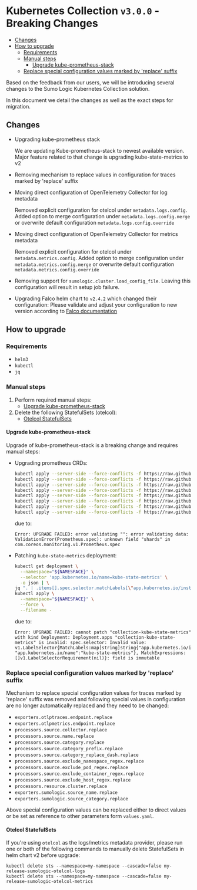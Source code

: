 # Kubernetes Collection `v3.0.0` - Breaking Changes

- [Changes](#changes)
- [How to upgrade](#how-to-upgrade)
  - [Requirements](#requirements)
  - [Manual steps](#manual-steps)
    - [Upgrade kube-prometheus-stack](#upgrade-kube-prometheus-stack)
  - [Replace special configuration values marked by 'replace' suffix](#replace-special-configuration-values-marked-by-replace-suffix)

Based on the feedback from our users, we will be introducing several changes
to the Sumo Logic Kubernetes Collection solution.

In this document we detail the changes as well as the exact steps for migration.

## Changes

- Upgrading kube-prometheus stack

  We are updating Kube-prometheus-stack to newest available version.
  Major feature related to that change is upgrading kube-state-metrics to v2

- Removing mechanism to replace values in configuration for traces marked by 'replace' suffix
- Moving direct configuration of OpenTelemetry Collector for log metadata

  Removed explicit configuration for otelcol under `metadata.logs.config`.
  Added option to merge configuration under `metadata.logs.config.merge`
  or overwrite default configuration `metadata.logs.config.override`
- Moving direct configuration of OpenTelemetry Collector for metrics metadata

  Removed explicit configuration for otelcol under `metadata.metrics.config`.
  Added option to merge configuration under `metadata.metrics.config.merge`
  or overwrite default configuration `metadata.metrics.config.override`
- Removing support for `sumologic.cluster.load_config_file`.
  Leaving this configuration will result in setup job failure.
- Upgrading Falco helm chart to `v2.4.2` which changed their configuration:
  Please validate and adjust your configuration to new version according to [Falco documentation]

## How to upgrade

### Requirements

- `helm3`
- `kubectl`
- `jq`

### Manual steps

1. Perform required manual steps:
    - [Upgrade kube-prometheus-stack](#upgrade-kube-prometheus-stack)
2. Delete the following StatefulSets (otelcol):
    - [Otelcol StatefulSets](#otelcol-statefulsets)

#### Upgrade kube-prometheus-stack

Upgrade of kube-prometheus-stack is a breaking change and requires manual steps:

- Upgrading prometheus CRDs:

  ```bash
  kubectl apply --server-side --force-conflicts -f https://raw.githubusercontent.com/prometheus-operator/prometheus-operator/v0.58.0/example/prometheus-operator-crd/monitoring.coreos.com_alertmanagerconfigs.yaml
  kubectl apply --server-side --force-conflicts -f https://raw.githubusercontent.com/prometheus-operator/prometheus-operator/v0.58.0/example/prometheus-operator-crd/monitoring.coreos.com_alertmanagers.yaml
  kubectl apply --server-side --force-conflicts -f https://raw.githubusercontent.com/prometheus-operator/prometheus-operator/v0.58.0/example/prometheus-operator-crd/monitoring.coreos.com_podmonitors.yaml
  kubectl apply --server-side --force-conflicts -f https://raw.githubusercontent.com/prometheus-operator/prometheus-operator/v0.58.0/example/prometheus-operator-crd/monitoring.coreos.com_probes.yaml
  kubectl apply --server-side --force-conflicts -f https://raw.githubusercontent.com/prometheus-operator/prometheus-operator/v0.58.0/example/prometheus-operator-crd/monitoring.coreos.com_prometheuses.yaml
  kubectl apply --server-side --force-conflicts -f https://raw.githubusercontent.com/prometheus-operator/prometheus-operator/v0.58.0/example/prometheus-operator-crd/monitoring.coreos.com_prometheusrules.yaml
  kubectl apply --server-side --force-conflicts -f https://raw.githubusercontent.com/prometheus-operator/prometheus-operator/v0.58.0/example/prometheus-operator-crd/monitoring.coreos.com_servicemonitors.yaml
  kubectl apply --server-side --force-conflicts -f https://raw.githubusercontent.com/prometheus-operator/prometheus-operator/v0.58.0/example/prometheus-operator-crd/monitoring.coreos.com_thanosrulers.yaml
  ```

  due to:

  ```text
  Error: UPGRADE FAILED: error validating "": error validating data: ValidationError(Prometheus.spec): unknown field "shards" in com.coreos.monitoring.v1.Prometheus.spec
  ```

- Patching `kube-state-metrics` deployment:

  ```bash
  kubectl get deployment \
    --namespace="${NAMESPACE}" \
    --selector 'app.kubernetes.io/name=kube-state-metrics' \
    -o json | \
  jq ". | .items[].spec.selector.matchLabels[\"app.kubernetes.io/instance\"] |= \"${HELM_RELEASE_NAME}\"" | \
  kubectl apply \
    --namespace="${NAMESPACE}" \
    --force \
    --filename -
  ```

  due to:

  ```text
  Error: UPGRADE FAILED: cannot patch "collection-kube-state-metrics" with kind Deployment: Deployment.apps "collection-kube-state-metrics" is invalid: spec.selector: Invalid value: v1.LabelSelector{MatchLabels:map[string]string{"app.kubernetes.io/instance":"collection", "app.kubernetes.io/name":"kube-state-metrics"}, MatchExpressions:[]v1.LabelSelectorRequirement(nil)}: field is immutable
  ```

### Replace special configuration values marked by 'replace' suffix

Mechanism to replace special configuration values for traces marked by 'replace' suffix was removed and following special values in configuration are no longer automatically replaced and they need to be changed:

- `exporters.otlptraces.endpoint.replace`
- `exporters.otlpmetrics.endpoint.replace`
- `processors.source.collector.replace`
- `processors.source.name.replace`
- `processors.source.category.replace`
- `processors.source.category_prefix.replace`
- `processors.source.category_replace_dash.replace`
- `processors.source.exclude_namespace_regex.replace`
- `processors.source.exclude_pod_regex.replace`
- `processors.source.exclude_container_regex.replace`
- `processors.source.exclude_host_regex.replace`
- `processors.resource.cluster.replace`
- `exporters.sumologic.source_name.replace`
- `exporters.sumologic.source_category.replace`

Above special configuration values can be replaced either to direct values or be set as reference to other parameters form `values.yaml`.

#### Otelcol StatefulSets

If you're using `otelcol` as the logs/metrics metadata provider, please run one or both of the following commands to manually delete StatefulSets in helm chart v2 before upgrade:

  ```
  kubectl delete sts --namespace=my-namespace --cascade=false my-release-sumologic-otelcol-logs
  kubectl delete sts --namespace=my-namespace --cascade=false my-release-sumologic-otelcol-metrics
  ```

[Falco documentation]: https://github.com/falcosecurity/charts/tree/falco-2.4.2/falco
